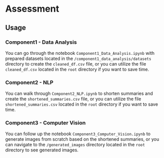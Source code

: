 # Assessment 

## Usage
### Component1 - Data Analysis
You can go through the notebook `Component1_Data_Analysis.ipynb` with prepared datasets located in the `/component1_data_analysis/datasets` directory to create the `cleaned_df.csv` file, or you can utilize the file `cleaned_df.csv` located in the `root` directory if you want to save time.

### Component2 - NLP
You can walk through `Component2_NLP.ipynb` to shorten summaries and create the `shortened_summaries.csv` file, or you can utilize the file `shortened_summaries.csv` located in the `root` directory if you want to save time.

### Component3 - Computer Vision
You can follow up the notebook `Component3_Computer_Vision.ipynb` to generate images from scratch based on the shortened summaries, or you can navigate to the `/generated_images` directory located in the `root` directory to see generated images.
